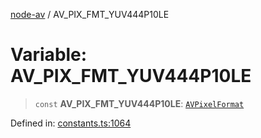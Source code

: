 [node-av](../globals.md) / AV\_PIX\_FMT\_YUV444P10LE

# Variable: AV\_PIX\_FMT\_YUV444P10LE

> `const` **AV\_PIX\_FMT\_YUV444P10LE**: [`AVPixelFormat`](../type-aliases/AVPixelFormat.md)

Defined in: [constants.ts:1064](https://github.com/seydx/av/blob/f8631fc881b394300b1479f511d55cf1c370a87f/src/constants/constants.ts#L1064)
